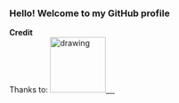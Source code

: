 ### Hello! Welcome to my GitHub profile
**Credit**
<br/>
Thanks to: <a href="https://www.youtube.com/c/KenJee1"><img src="https://res.cloudinary.com/importdata/image/upload/v1595012354/yt_logo_jjgys4.png" alt="drawing" width="100"/>&nbsp;&nbsp;&nbsp;&nbsp;

<!--
**bwar25/bwar25** is a ✨ _special_ ✨ repository because its `README.md` (this file) appears on your GitHub profile.

